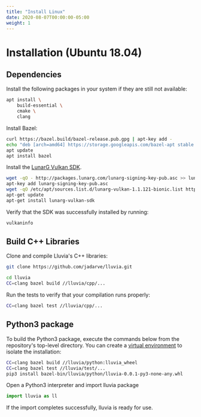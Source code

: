 ```yaml
---
title: "Install Linux"
date: 2020-08-07T00:00:00-05:00
weight: 1
---
```



# Installation (Ubuntu 18.04)


## Dependencies


Install the following packages in your system if they are still not available:

```bash
apt install \
    build-essential \
    cmake \
    clang
```

Install Bazel:

```bash
curl https://bazel.build/bazel-release.pub.gpg | apt-key add -
echo "deb [arch=amd64] https://storage.googleapis.com/bazel-apt stable jdk1.8" | tee /etc/apt/sources.list.d/bazel.list
apt update
apt install bazel
```

Install the [LunarG Vulkan SDK](https://www.lunarg.com/vulkan-sdk/).

```bash
wget -qO - http://packages.lunarg.com/lunarg-signing-key-pub.asc >> lunarg-signing-key-pub.asc
apt-key add lunarg-signing-key-pub.asc
wget -qO /etc/apt/sources.list.d/lunarg-vulkan-1.1.121-bionic.list http://packages.lunarg.com/vulkan/1.1.121/lunarg-vulkan-1.1.121-bionic.list
apt-get update 
apt-get install lunarg-vulkan-sdk
```

Verify that the SDK was successfully installed by running:

```bash 
vulkaninfo
```


## Build C++ Libraries

Clone and compile Lluvia's C++ libraries:

```bash
git clone https://github.com/jadarve/lluvia.git

cd lluvia
CC=clang bazel build //lluvia/cpp/...
```

Run the tests to verify that your compilation runs properly:

```bash
CC=clang bazel test //lluvia/cpp/...
```


## Python3 package

To build the Python3 package, execute the commands below from the repository's top-level directory. You can create a [virtual environment](https://virtualenv.pypa.io/en/latest/) to isolate the installation:

```bash
CC=clang bazel build //lluvia/python:lluvia_wheel
CC=clang bazel test //lluvia/test/...
pip3 install bazel-bin/lluvia/python/lluvia-0.0.1-py3-none-any.whl
```

Open a Python3 interpreter and import lluvia package

```python 
import lluvia as ll
```

If the import completes successfully, lluvia is ready for use.
